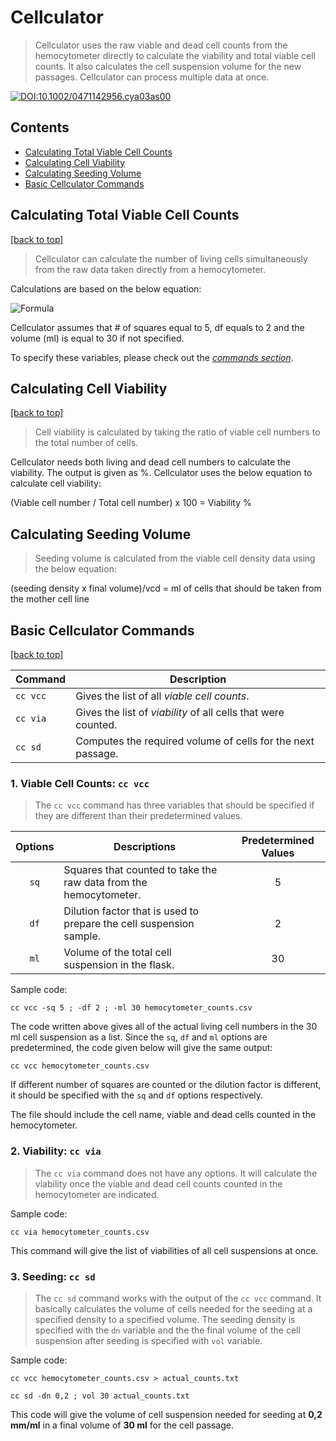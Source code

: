 # Cellculator <a name="cellculator"></a> 

> Cellculator uses the raw viable and dead cell counts from the hemocytometer directly to calculate the viability and total viable cell counts. It also calculates the cell suspension volume for the new passages.
> Cellculator can process multiple data at once. 
> 

[![DOI:10.1002/0471142956.cya03as00](http://img.shields.io/badge/DOI-10.1002/0471142956.cya03as00-B31B1B.svg)](https://doi.org/10.1002/0471142956.cya03as00)

## Contents

- [Calculating Total Viable Cell Counts](#viable_cell_counts_calculation)
- [Calculating Cell Viability](#calculating_cell_viability)
- [Calculating Seeding Volume](#seeding)
- [Basic Cellculator Commands](#basic_cellculator_commands)

## Calculating Total Viable Cell Counts<a name="viable_cell_counts_calculation"></a> 
[[back to top]](#cellculator)
  
> Cellculator can calculate the number of living cells simultaneously from the raw data taken directly from a hemocytometer. 

Calculations are based on the below equation:

  ![Formula](https://rightbrainedscientist.files.wordpress.com/2015/11/cellcounttotal.jpg)
    
Cellculator assumes that # of squares equal to 5, df equals to 2 and the volume (ml) is equal to 30 if not specified.


To specify these variables, please check out the [*commands section*](#basic_cellculator_commands).

## Calculating Cell Viability<a name="calculating_cell_viability"></a> 
[[back to top]](#cellculator)

> Cell viability is calculated by taking the ratio of viable cell numbers to the total number of cells.

Cellculator needs both living and dead cell numbers to calculate the viability. The output is given as %.
Cellculator uses the below equation to calculate cell viability:

(Viable cell number / Total cell number) x 100 = Viability %

## Calculating Seeding Volume <a name="seeding"></a> 

> Seeding volume is calculated from the viable cell density data using the below equation:

(seeding density x final volume)/vcd = ml of cells that should be taken from the mother cell line


## Basic Cellculator Commands<a name="basic_cellculator_commands"></a> 
[[back to top]](#cellculator)

| **Command** | **Description** |
| ----------- | --------------- |
| `cc vcc` | Gives the list of all *viable cell counts*. |
| `cc via` | Gives the list of *viability* of all cells that were counted. |
| `cc sd` | Computes the required volume of cells for the next passage. |


### 1. Viable Cell Counts: `cc vcc`

>The `cc vcc` command has three variables that should be specified if they are different than their predetermined values.

| **Options** | **Descriptions** | **Predetermined Values** |
| :-----------: | --------------- | :--------------------:|
| `sq` | Squares that counted to take the raw data from the hemocytometer. | 5 |
| `df` | Dilution factor that is used to prepare the cell suspension sample. | 2 |
| `ml` | Volume of the total cell suspension in the flask. | 30 |


Sample code:

`cc vcc -sq 5 ; -df 2 ; -ml 30 hemocytometer_counts.csv` 

The code written above gives all of the actual living cell numbers in the 30 ml cell suspension as a list. Since the `sq`, `df` and `ml` options are predetermined, the code given below will give the same output:

`cc vcc hemocytometer_counts.csv`

If different number of squares are counted or the dilution factor is different, it should be specified with the `sq` and `df` options respectively. 

The file should include the cell name, viable and dead cells counted in the hemocytometer.

### 2. Viability: `cc via`

> The `cc via` command does not have any options. It will calculate the viability once the viable and dead cell counts counted in the hemocytometer are indicated.

Sample code:

`cc via hemocytometer_counts.csv`

This command will give the list of viabilities of all cell suspensions at once.

### 3. Seeding: `cc sd`

> The `cc sd` command works with the output of the `cc vcc` command. It basically calculates the volume of cells needed for the seeding at a specified density to a specified volume.
> The seeding density is specified with the `dn` variable and the the final volume of the cell suspension after seeding is specified with `vol` variable. 

Sample code:

`cc vcc hemocytometer_counts.csv > actual_counts.txt`

`cc sd -dn 0,2 ; vol 30 actual_counts.txt`

This code will give the volume of cell suspension needed for seeding at **0,2 mm/ml** in a final volume of **30 ml** for the cell passage.
